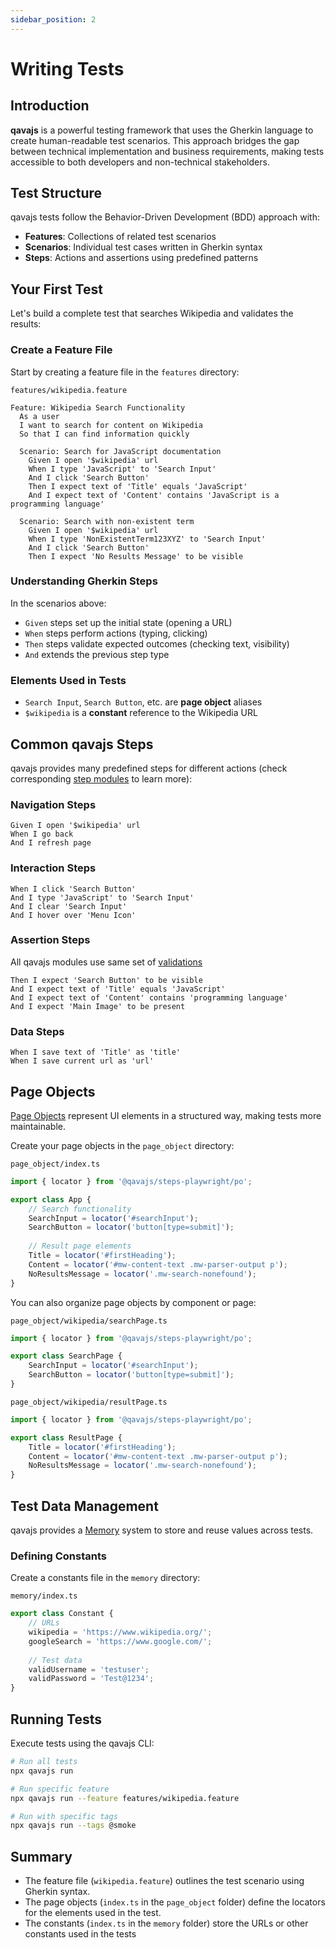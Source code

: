 ```yaml
---
sidebar_position: 2
---
```


# Writing Tests

## Introduction

**qavajs** is a powerful testing framework that uses the Gherkin language to create human-readable test scenarios. This approach bridges the gap between technical implementation and business requirements, making tests accessible to both developers and non-technical stakeholders.

## Test Structure

qavajs tests follow the Behavior-Driven Development (BDD) approach with:

- **Features**: Collections of related test scenarios
- **Scenarios**: Individual test cases written in Gherkin syntax
- **Steps**: Actions and assertions using predefined patterns

## Your First Test

Let's build a complete test that searches Wikipedia and validates the results:

### Create a Feature File

Start by creating a feature file in the `features` directory:

`features/wikipedia.feature`
```gherkin
Feature: Wikipedia Search Functionality
  As a user
  I want to search for content on Wikipedia
  So that I can find information quickly

  Scenario: Search for JavaScript documentation
    Given I open '$wikipedia' url
    When I type 'JavaScript' to 'Search Input'
    And I click 'Search Button'
    Then I expect text of 'Title' equals 'JavaScript'
    And I expect text of 'Content' contains 'JavaScript is a programming language'
    
  Scenario: Search with non-existent term
    Given I open '$wikipedia' url
    When I type 'NonExistentTerm123XYZ' to 'Search Input'
    And I click 'Search Button'
    Then I expect 'No Results Message' to be visible
```

### Understanding Gherkin Steps

In the scenarios above:

- `Given` steps set up the initial state (opening a URL)
- `When` steps perform actions (typing, clicking)
- `Then` steps validate expected outcomes (checking text, visibility)
- `And` extends the previous step type

### Elements Used in Tests

- `Search Input`, `Search Button`, etc. are **page object** aliases
- `$wikipedia` is a **constant** reference to the Wikipedia URL

## Common qavajs Steps

qavajs provides many predefined steps for different actions 
(check corresponding [step modules](category/steps) to learn more):

### Navigation Steps
```gherkin
Given I open '$wikipedia' url
When I go back
And I refresh page
```

### Interaction Steps
```gherkin
When I click 'Search Button'
And I type 'JavaScript' to 'Search Input'
And I clear 'Search Input'
And I hover over 'Menu Icon'
```

### Assertion Steps
All qavajs modules use same set of [validations](./Guides/validation.mdx)
```gherkin
Then I expect 'Search Button' to be visible
And I expect text of 'Title' equals 'JavaScript'
And I expect text of 'Content' contains 'programming language'
And I expect 'Main Image' to be present
```

### Data Steps
```gherkin
When I save text of 'Title' as 'title'
When I save current url as 'url'
```

## Page Objects

[Page Objects](./Guides/page-object.mdx) represent UI elements in a structured way, making tests more maintainable.

Create your page objects in the `page_object` directory:

`page_object/index.ts`
```typescript
import { locator } from '@qavajs/steps-playwright/po';

export class App {
    // Search functionality
    SearchInput = locator('#searchInput');
    SearchButton = locator('button[type=submit]');
    
    // Result page elements
    Title = locator('#firstHeading');
    Content = locator('#mw-content-text .mw-parser-output p');
    NoResultsMessage = locator('.mw-search-nonefound');
}
```

You can also organize page objects by component or page:

`page_object/wikipedia/searchPage.ts`
```typescript
import { locator } from '@qavajs/steps-playwright/po';

export class SearchPage {
    SearchInput = locator('#searchInput');
    SearchButton = locator('button[type=submit]');
}
```

`page_object/wikipedia/resultPage.ts`
```typescript
import { locator } from '@qavajs/steps-playwright/po';

export class ResultPage {
    Title = locator('#firstHeading');
    Content = locator('#mw-content-text .mw-parser-output p');
    NoResultsMessage = locator('.mw-search-nonefound');
}
```

## Test Data Management

qavajs provides a [Memory](./Guides/memory.mdx) system to store and reuse values across tests.

### Defining Constants

Create a constants file in the `memory` directory:

`memory/index.ts`
```typescript
export class Constant {
    // URLs
    wikipedia = 'https://www.wikipedia.org/';
    googleSearch = 'https://www.google.com/';
    
    // Test data
    validUsername = 'testuser';
    validPassword = 'Test@1234';
}
```

## Running Tests

Execute tests using the qavajs CLI:

```bash
# Run all tests
npx qavajs run

# Run specific feature
npx qavajs run --feature features/wikipedia.feature

# Run with specific tags
npx qavajs run --tags @smoke
```

## Summary
- The feature file (`wikipedia.feature`) outlines the test scenario using Gherkin syntax.
- The page objects (`index.ts` in the `page_object` folder) define the locators for the elements used in the test.
- The constants (`index.ts` in the `memory` folder) store the URLs or other constants used in the tests